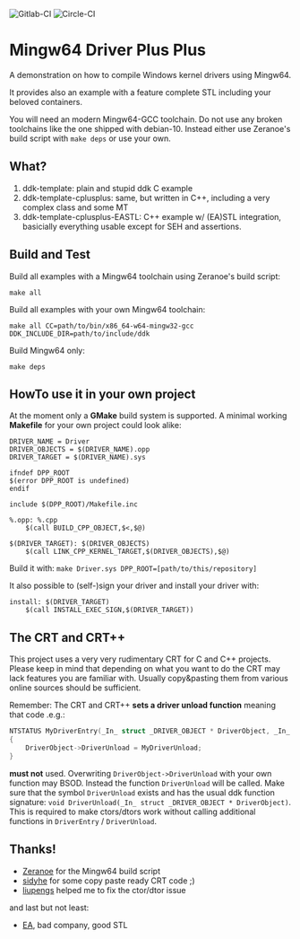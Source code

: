 ![Gitlab-CI](https://gitlab.com/lnslbrty/mingw-w64-ddk-template/badges/master/pipeline.svg "Gitlab-CI: master branch")
![Circle-CI](https://circleci.com/gh/lnslbrty/mingw-w64-ddk-template.svg?style=shield "Circle-CI")

# Mingw64 Driver Plus Plus

A demonstration on how to compile Windows kernel drivers using Mingw64.

It provides also an example with a feature complete STL including your
beloved containers.

You will need an modern Mingw64-GCC toolchain.
Do not use any broken toolchains like the one shipped with debian-10.
Instead either use Zeranoe's build script with `make deps` or use your own.

## What?

1. ddk-template: plain and stupid ddk C example
2. ddk-template-cplusplus: same, but written in C++, including a very complex class and some MT
3. ddk-template-cplusplus-EASTL: C++ example w/ (EA)STL integration, basicially everything usable except for SEH and assertions.

## Build and Test

Build all examples with a Mingw64 toolchain using Zeranoe's build script:

``
make all
``

Build all examples with your own Mingw64 toolchain:

``
make all CC=path/to/bin/x86_64-w64-mingw32-gcc DDK_INCLUDE_DIR=path/to/include/ddk
``

Build Mingw64 only:

``
make deps
``

## HowTo use it in your own project

At the moment only a **GMake** build system is supported.
A minimal working **Makefile** for your own project could look alike:

```make
DRIVER_NAME = Driver
DRIVER_OBJECTS = $(DRIVER_NAME).opp
DRIVER_TARGET = $(DRIVER_NAME).sys

ifndef DPP_ROOT
$(error DPP_ROOT is undefined)
endif

include $(DPP_ROOT)/Makefile.inc

%.opp: %.cpp
	$(call BUILD_CPP_OBJECT,$<,$@)

$(DRIVER_TARGET): $(DRIVER_OBJECTS)
	$(call LINK_CPP_KERNEL_TARGET,$(DRIVER_OBJECTS),$@)
```

Build it with: `make Driver.sys DPP_ROOT=[path/to/this/repository]`

It also possible to (self-)sign your driver and install your driver with:

```make
install: $(DRIVER_TARGET)
    $(call INSTALL_EXEC_SIGN,$(DRIVER_TARGET))
```

## The CRT and CRT++

This project uses a very very rudimentary CRT for C and C++ projects.
Please keep in mind that depending on what you want to do the CRT may lack features you are familiar with.
Usually copy&pasting them from various online sources should be sufficient.

Remember: The CRT and CRT++ **sets a driver unload function** meaning that code .e.g.:

```C
NTSTATUS MyDriverEntry(_In_ struct _DRIVER_OBJECT * DriverObject, _In_ PUNICODE_STRING RegistryPath)
{
    DriverObject->DriverUnload = MyDriverUnload;
}
```

**must not** used. Overwriting `DriverObject->DriverUnload` with your own function may BSOD.
Instead the function `DriverUnload` will be called.
Make sure that the symbol `DriverUnload` exists and has the usual ddk function signature:
`void DriverUnload(_In_ struct _DRIVER_OBJECT * DriverObject)`.
This is required to make ctors/dtors work without calling additional functions in `DriverEntry` / `DriverUnload`.

## Thanks!

- [Zeranoe](https://github.com/Zeranoe/mingw-w64-build) for the Mingw64 build script
- [sidyhe](https://github.com/sidyhe/dxx) for some copy paste ready CRT code ;)
- [liupengs](https://github.com/liupengs/Mini-CRT) helped me to fix the ctor/dtor issue

and last but not least:

- [EA](https://github.com/electronicarts/EASTL), bad company, good STL
